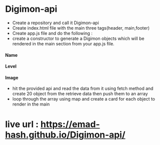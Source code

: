 # Digimon-api


* Create a repository and call it Digimon-api
* Create index.html file with the main three tags(header, main,footer)
* Create app.js file and do the following :
 * create a constructor to generate a Digimon objects which will be rendered in the main section from your app.js file.
#### Name
#### Level
#### Image  
* hit the provided api and read the data from it using fetch method and create 20 object  from the retrieve data then push them to an array 
* loop through the array using map and create a card for each object to render in the main 

# live url : https://emad-hash.github.io/Digimon-api/
